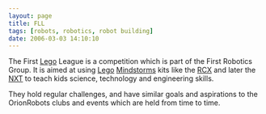 ```yaml
---
layout: page
title: FLL
tags: [robots, robotics, robot building]
date: 2006-03-03 14:10:10
---
```

The First [Lego](/wiki/lego.html "The best known construction toy") League is a competition which is part of the First Robotics Group. It is aimed at using [Lego](/wiki/lego.html "The best known construction toy") [Mindstorms](/wiki/mindstorms.html "A Robotic construction toy system from Lego") kits like the [RCX](/wiki/rcx.html "The Lego Robot Command Explorer") and later the [NXT](/wiki/nxt.html "Lego's NeXT generation robotics kit") to teach kids science, technology and engineering skills.

They hold regular challenges, and have similar goals and aspirations to the OrionRobots clubs and events which are held from time to time.
